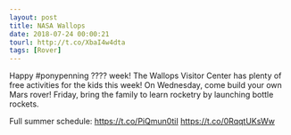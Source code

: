 ```yaml
---
layout: post
title: NASA Wallops
date: 2018-07-24 00:00:21
tourl: http://t.co/XbaI4w4dta
tags: [Rover]
---
```

Happy #ponypenning ???? week! The Wallops Visitor Center has plenty of free activities for the kids this week! On Wednesday, come build your own Mars rover! Friday, bring the family to learn rocketry by launching bottle rockets.

Full summer schedule: https://t.co/PiQmun0tiI https://t.co/0RqqtUKsWw